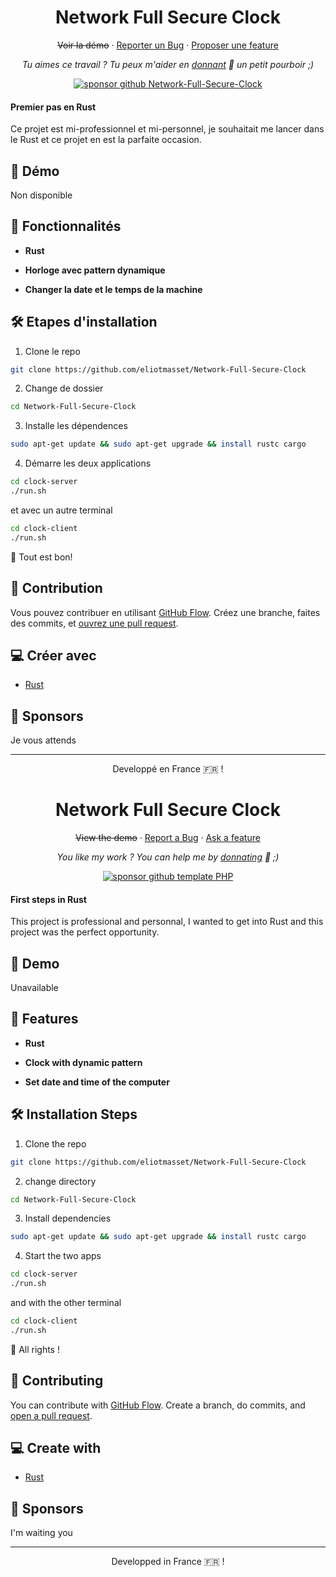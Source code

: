 <h1 align="center">
  Network Full Secure Clock
</h1>

<p align="center">
    <del><a role="link" aria-disabled="true">Voir la démo</a></del>
    ·
    <a href="https://github.com/eliotmasset/Network-Full-Secure-Clock/issues/new/choose">Reporter un Bug</a>
    ·
    <a href="https://github.com/eliotmasset/Network-Full-Secure-Clock/issues/new/choose">Proposer une feature</a>
</p>

<p align="center">
<i>Tu aimes ce travail ? Tu peux m'aider en <a href="https://paypal.me/eliotmasset/10">donnant</a>  💸 un petit pourboir ;)</i>
</p>

<p align="center">
<a href="https://www.paypal.me/eliotmasset"><img src="https://img.shields.io/badge/support-PayPal-blue?logo=PayPal&style=flat-square&label=Donate" alt="sponsor github Network-Full-Secure-Clock"/>
</a>
</p>

#### Premier pas en Rust

Ce projet est mi-professionnel et mi-personnel, je souhaitait me lancer dans le Rust et ce projet en est la parfaite occasion.

## 🚀 Démo

<a role="link" aria-disabled="true">
  Non disponible
<!--<img src="https://img.shields.io/website?url=https%3A%2F%2Frahuldkjain.github.io%2Fgh-profile-readme-generator&logo=github&style=flat-square" />-->
</a>

## 🧐 Fonctionnalités

- **Rust**

- **Horloge avec pattern dynamique**

- **Changer la date et le temps de la machine**

## 🛠️ Etapes d'installation

1. Clone le repo

```bash
git clone https://github.com/eliotmasset/Network-Full-Secure-Clock
```

2. Change de dossier

```bash
cd Network-Full-Secure-Clock
```

3. Installe les dépendences

```bash
sudo apt-get update && sudo apt-get upgrade && install rustc cargo
```

4. Démarre les deux applications

```bash
cd clock-server
./run.sh
```

et avec un autre terminal

```bash
cd clock-client
./run.sh
```

🌟 Tout est bon!

## 🍰 Contribution

Vous pouvez contribuer en utilisant [GitHub Flow](https://guides.github.com/introduction/flow). Créez une branche, faites des commits, et [ouvrez une pull request](https://github.com/eliotmasset/Network-Full-Secure-Clock/compare).

## 💻 Créer avec

- [Rust](https://www.rust-lang.org/)

<!--## 🙇 Remerciements-->

## 🙇 Sponsors

Je vous attends

<hr>
<p align="center">
Developpé en France 🇫🇷 !
</p>

<h1 align="center">
  Network Full Secure Clock
</h1>

<p align="center">
    <del><a role="link" aria-disabled="true">View the demo</a></del>
    ·
    <a href="https://github.com/eliotmasset/Network-Full-Secure-Clock/issues/new/choose">Report a Bug</a>
    ·
    <a href="https://github.com/eliotmasset/Network-Full-Secure-Clock/issues/new/choose">Ask a feature</a>
</p>

<p align="center">
<i>You like my work ? You can help me by <a href="https://paypal.me/eliotmasset/10">donnating</a>  💸 ;)</i>
</p>

<p align="center">
<a href="https://www.paypal.me/eliotmasset"><img src="https://img.shields.io/badge/support-PayPal-blue?logo=PayPal&style=flat-square&label=Donate" alt="sponsor github template PHP"/>
</a>
</p>

#### First steps in Rust

This project is professional and personnal, I wanted to get into Rust and this project was the perfect opportunity.

## 🚀 Demo

<a role="link" aria-disabled="true">
  Unavailable
<!--<img src="https://img.shields.io/website?url=https%3A%2F%2Frahuldkjain.github.io%2Fgh-profile-readme-generator&logo=github&style=flat-square" />-->
</a>

## 🧐 Features

- **Rust**

- **Clock with dynamic pattern**

- **Set date and time of the computer**

## 🛠️ Installation Steps

1. Clone the repo

```bash
git clone https://github.com/eliotmasset/Network-Full-Secure-Clock
```

2. change directory

```bash
cd Network-Full-Secure-Clock
```

3. Install dependencies

```bash
sudo apt-get update && sudo apt-get upgrade && install rustc cargo
```

4. Start the two apps

```bash
cd clock-server
./run.sh
```

and with the other terminal

```bash
cd clock-client
./run.sh
```

🌟 All rights !

## 🍰 Contributing

You can contribute with [GitHub Flow](https://guides.github.com/introduction/flow). Create a branch, do commits, and [open a pull request](https://github.com/eliotmasset/Network-Full-Secure-Clock/compare).

## 💻 Create with

- [Rust](https://www.rust-lang.org/)

<!--## 🙇 Thanks-->

## 🙇 Sponsors

I'm waiting you

<hr>
<p align="center">
Developped in France 🇫🇷 !
</p>
